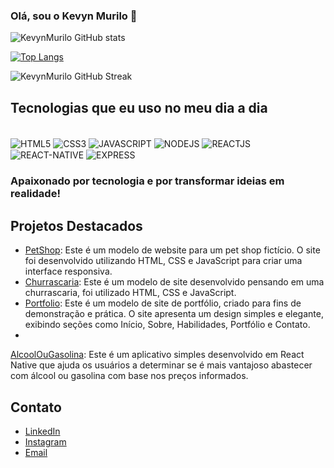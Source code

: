 ### Olá, sou o Kevyn Murilo 👋

![KevynMurilo GitHub stats](https://github-readme-stats.vercel.app/api?username=KevynMurilo&show_icons=true&theme=dracula)

[![Top Langs](https://github-readme-stats.vercel.app/api/top-langs/?username=KevynMurilo&layout=compact)](https://github.com/KevynMurilo/github-readme-stats)

![KevynMurilo GitHub Streak](https://github-readme-streak-stats.herokuapp.com/?user=KevynMurilo&theme=dracula)


## Tecnologias que eu uso no meu dia a dia
<div style="display: inline_block"><br/>
<img align="center" alt="HTML5" src="https://img.shields.io/badge/HTML5-E34F26?style=for-the-badge&logo=html5&logoColor=white"/>
<img align="center" alt="CSS3" src="https://img.shields.io/badge/CSS3-1572B6?style=for-the-badge&logo=css3&logoColor=white"/>
<img align="center" alt="JAVASCRIPT" src="https://img.shields.io/badge/JavaScript-323330?style=for-the-badge&logo=javascript&logoColor=F7DF1E"/>
<img align="center" alt="NODEJS" src="https://img.shields.io/badge/Node.js-43853D?style=for-the-badge&logo=node.js&logoColor=white"/>
<img align="center" alt="REACTJS" src="https://img.shields.io/badge/React-20232A?style=for-the-badge&logo=react&logoColor=61DAFB"/>
<img align="center" alt="REACT-NATIVE" src="https://img.shields.io/badge/React_Native-20232A?style=for-the-badge&logo=react&logoColor=61DAFB"/>
<img align="center" alt="EXPRESS" src="https://img.shields.io/badge/Express.js-404D59?style=for-the-badge"/>
</div>

### Apaixonado por tecnologia e por transformar ideias em realidade!

## Projetos Destacados
- [PetShop](https://github.com/KevynMurilo/PetShop): Este é um modelo de website para um pet shop fictício. O site foi desenvolvido utilizando HTML, CSS e JavaScript para criar uma interface responsiva. 
- [Churrascaria](https://github.com/KevynMurilo/ChurrascariaHtmlCss): Este é um modelo de site desenvolvido pensando em uma churrascaria, foi utilizado HTML, CSS e JavaScript.
- [Portfolio](https://github.com/KevynMurilo/Portfolio): Este é um modelo de site de portfólio, criado para fins de demonstração e prática. O site apresenta um design simples e elegante, exibindo seções como Início, Sobre, Habilidades, Portfólio e Contato.
-
[AlcoolOuGasolina](https://github.com/KevynMurilo/AlcoolOuGasolina): Este é um aplicativo simples desenvolvido em React Native que ajuda os usuários a determinar se é mais vantajoso abastecer com álcool ou gasolina com base nos preços informados.

## Contato
- [LinkedIn](https://www.linkedin.com/in/kevyn-murilo-4b738b285/)
- [Instagram](https://www.instagram.com/Kevyn_Murilo/)
- [Email](kevynmurilo2017@gmail.com)
